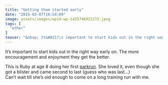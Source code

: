 ```yaml
---
title: "Getting them started early"
date: "2015-03-07T16:54:09"
image: assets/images/wpid-wp-1425746921272.jpeg
tags: [
  "other"
]
teaser: "&nbsp; It&#8217;s important to start kids out in the right way early on. The more encouragement and enjoyment they get the better. This is Ruby at age 8 doing her first parkrun. She loved it, even though she got a blister and came second to last (guess who was last&#8230;) Can&#8217;t wait till she&#8217;s old [&hellip;]\n"
---
```

It’s important to start kids out in the right way early on. The more encouragement and enjoyment they get the better.

This is Ruby at age 8 doing her first [parkrun](http://www.parkrun.com/ "rubys first parkrun"). She loved it, even though she got a blister and came second to last (guess who was last…)  
Can’t wait till she’s old enough to come on a long training run with me.
